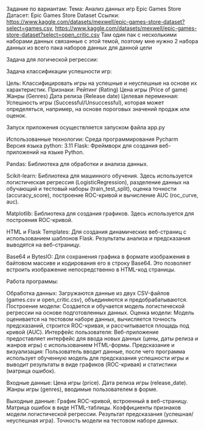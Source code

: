 Задание по вариантам:
Тема: Анализ данных игр Epic Games Store
Датасет: Epic Games Store Dataset
Ссылки:
https://www.kaggle.com/datasets/mexwell/epic-games-store-dataset?select=games.csv,
https://www.kaggle.com/datasets/mexwell/epic-games-store-dataset?select=open_critic.csv
Там один пак с несколькими наборами данных связанные с этой темой, поэтому мне нужно 2 набора данных из всего пака наборов данных для данной цели

Задача для логической регрессии:

Задача классификации успешности игр:

Цель: Классифицировать игры на успешные и неуспешные на основе их характеристик.
Признаки:
Рейтинг (Rating)
Цена игры (Price of game)
Жанры (Genres)
Дата релиза (Release date)
Целевая переменная: Успешность игры (Successful/Unsuccessful), которая может определяться, например, на основе пороговых значений продаж или оценок.

Запуск приложения осуществляется запуском файла app.py

Использованные технологии:
Среда программирования Pycharm
Версия языка python: 3.11
Flask: Фреймворк для создания веб-приложений на языке Python.

Pandas: Библиотека для обработки и анализа данных.

Scikit-learn: Библиотека для машинного обучения. Здесь используется логистическая регрессия (LogisticRegression), разделение данных на обучающий и тестовый наборы (train_test_split), оценка точности (accuracy_score), построение ROC-кривой и вычисление AUC (roc_curve, auc).

Matplotlib: Библиотека для создания графиков. Здесь используется для построения ROC-кривой.

HTML и Flask Templates: Для создания динамических веб-страниц с использованием шаблонов Flask. Результаты анализа и предсказания выводятся на веб-страницу.

Base64 и BytesIO: Для сохранения графика в формате изображения в байтовом массиве и кодирования его в строку Base64. Это позволяет встроить изображение непосредственно в HTML-код страницы.

Работа программы:

Обработка данных: Загружаются данные из двух CSV-файлов (games.csv и open_critic.csv), объединяются и предобрабатываются.
Построение модели: Создается и обучается модель логистической регрессии на основе подготовленных данных.
Оценка модели: Модель оценивается на тестовом наборе данных, вычисляется точность предсказаний, строится ROC-кривая, и рассчитывается площадь под кривой (AUC).
Интерфейс пользователя: Веб-приложение предоставляет интерфейс для ввода новых данных (цены, даты релиза и жанров игры) с использованием HTML-формы.
Предсказание и визуализация: Пользователь вводит данные, после чего программа использует обученную модель для предсказания успешности игры и выводит результаты в виде графиков (ROC-кривая) и статистики (матрица ошибок).

Входные данные:
Цена игры (price).
Дата релиза игры (release_date).
Жанры игры (genres), вводимые пользователем в форме.

Выходные данные:
График ROC-кривой, встроенный в веб-страницу.
Матрица ошибок в виде HTML-таблицы.
Коэффициенты признаков модели логистической регрессии.
Результат предсказания (успешная/неуспешная игра).
Точность модели на тестовом наборе данных.